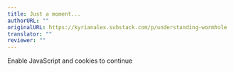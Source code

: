 ```yaml
---
title: Just a moment...
authorURL: ""
originalURL: https://kyrianalex.substack.com/p/understanding-wormhole
translator: ""
reviewer: ""
---
```


<div id="challenge-error-title"><div class="h2"><span id="challenge-error-text">Enable JavaScript and cookies to continue</span></div></div>